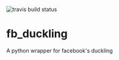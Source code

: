 ![[travis build status](https://travis-ci.org/duckling-python-wrapper/fb_duckling)](https://travis-ci.org/duckling-python-wrapper/fb_duckling.svg?branch=master)
# fb_duckling

A python wrapper for facebook's duckling
